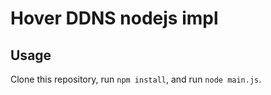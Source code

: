 # Hover DDNS nodejs impl

## Usage
Clone this repository, run `npm install`, and run `node main.js`.
